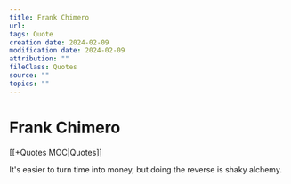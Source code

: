 ```yaml
---
title: Frank Chimero
url: 
tags: Quote
creation date: 2024-02-09
modification date: 2024-02-09
attribution: ""
fileClass: Quotes
source: ""
topics: ""
---
```


# Frank Chimero

[[+Quotes MOC|Quotes]]

It's easier to turn time into money, but doing the reverse is shaky alchemy.
